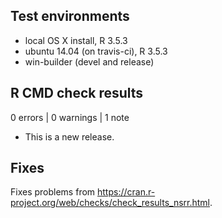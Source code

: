 ## Test environments
* local OS X install, R 3.5.3
* ubuntu 14.04 (on travis-ci), R 3.5.3
* win-builder (devel and release)

## R CMD check results

0 errors | 0 warnings | 1 note

* This is a new release.

## Fixes

Fixes problems from https://cran.r-project.org/web/checks/check_results_nsrr.html.
